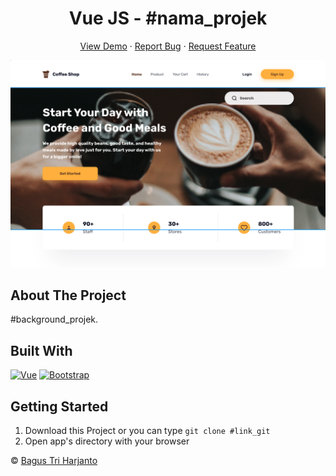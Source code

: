 <h1 align='center'>Vue JS - #nama_projek</h1>
  <p align="center">
    <a href="link_deploy">View Demo</a>
    ·
    <a href="https://https://github.com/Bagusth15/tickitz-web-responsive/issues">Report Bug</a>
    ·
    <a href="https://https://github.com/Bagusth15/tickitz-web-responsive/pulls">Request Feature</a>
  </p>

![Image Banner](https://raw.githubusercontent.com/arkbootcamp/week7-web6-intermediateFrontend/main/image_banner.jpg)

## About The Project

#background_projek.

## Built With

[![Vue](https://img.shields.io/badge/Vue-v2.6.11-green)](https://github.com/vuejs/vue)
[![Bootstrap](https://img.shields.io/badge/Bootstrap-v4.5.x-blue)](https://github.com/bootstrap-vue/bootstrap-vue)

## Getting Started

1. Download this Project or you can type `git clone #link_git`
2. Open app's directory with your browser

© [Bagus Tri Harjanto](https://github.com/bagusth15/)
